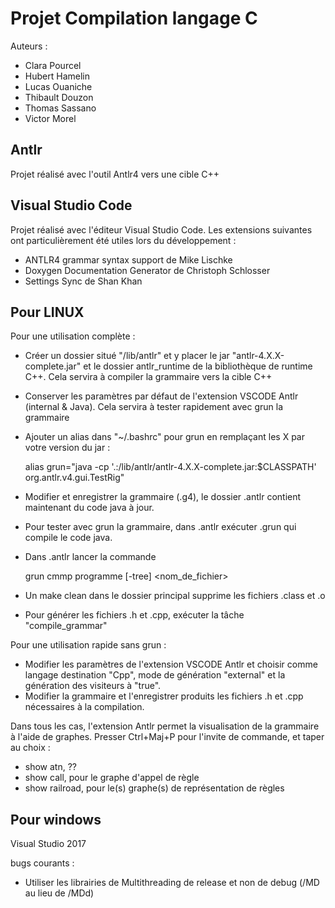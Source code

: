 # Projet Compilation langage C

Auteurs :

- Clara Pourcel
- Hubert Hamelin
- Lucas Ouaniche
- Thibault Douzon
- Thomas Sassano
- Victor Morel

## Antlr

Projet réalisé avec l'outil Antlr4 vers une cible C++

## Visual Studio Code

Projet réalisé avec l'éditeur Visual Studio Code.
Les extensions suivantes ont particulièrement été utiles lors du développement :

- ANTLR4 grammar syntax support de Mike Lischke
- Doxygen Documentation Generator de Christoph Schlosser
- Settings Sync de Shan Khan

## Pour LINUX

Pour une utilisation complète :

- Créer un dossier situé "/lib/antlr" et y placer le jar "antlr-4.X.X-complete.jar" et le dossier antlr_runtime de la bibliothèque de runtime C++. Cela servira à compiler la grammaire vers la cible C++
- Conserver les paramètres par défaut de l'extension VSCODE Antlr (internal & Java). Cela servira à tester rapidement avec grun la grammaire
- Ajouter un alias dans "~/.bashrc" pour grun en remplaçant les X par votre version du jar :

    alias grun="java -cp '.:/lib/antlr/antlr-4.X.X-complete.jar:$CLASSPATH' org.antlr.v4.gui.TestRig"

- Modifier et enregistrer la grammaire (.g4), le dossier .antlr contient maintenant du code java à jour.
- Pour tester avec grun la grammaire, dans .antlr exécuter .grun qui compile le code java.
- Dans .antlr lancer la commande

    grun cmmp programme [-tree] <nom_de_fichier>

- Un make clean dans le dossier principal supprime les fichiers .class et .o
- Pour générer les fichiers .h et .cpp, exécuter la tâche "compile_grammar"

Pour une utilisation rapide sans grun :

- Modifier les paramètres de l'extension VSCODE Antlr et choisir comme langage destination "Cpp", mode de génération "external" et la génération des visiteurs à "true".
- Modifier la grammaire et l'enregistrer produits les fichiers .h et .cpp nécessaires à la compilation.

Dans tous les cas, l'extension Antlr permet la visualisation de la grammaire à l'aide de graphes. Presser Ctrl+Maj+P pour l'invite de commande, et taper au choix :

- show atn, ??
- show call, pour le graphe d'appel de règle
- show railroad, pour le(s) graphe(s) de représentation de règles

## Pour windows 

Visual Studio 2017

bugs courants :

- Utiliser les librairies de Multithreading de release et non de debug (/MD au lieu de /MDd)

